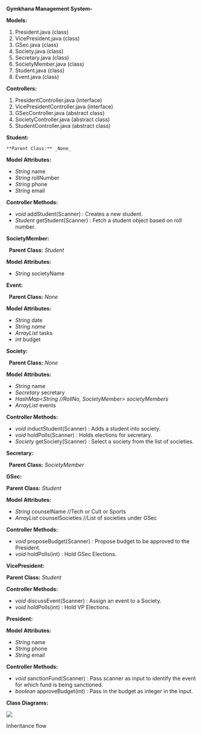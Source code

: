 ﻿**Gymkhana Management System-**

**Models:**

1. President.java (class)
1. VicePresident.java (class)
1. GSec.java (class)
1. Society.java (class)
1. Secretary.java (class)
1. SocietyMember.java (class)
1. Student.java (class)
1. Event.java (class)

**Controllers:**

1. PresidentController.java (interface)
1. VicePresidentController.java (interface)
1. GSecController.java (abstract class)
1. SocietyController.java (abstract class)
1. StudentController.java (abstract class)

**Student:**

    **Parent Class:** _None_

**Model Attributes:**

- _String_ name
- _String_ rollNumber
- _String_ phone
- _String_ email

**Controller Methods:**

- _void_ addStudent(Scanner) : Creates a new student.
- _Student_ getStudent(Scanner) : Fetch a student object based on roll number.

**SocietyMember:**

` `**Parent Class:** _Student_

**Model Attributes:**

- _String_ societyName

**Event:**

` `**Parent Class:** _None_

**Model Attributes:**

- _String_ date
- _String name_
- _ArrayList<String>_ tasks
- _int_ budget

**Society:**

` `**Parent Class:** _None_

**Model Attributes:**

- _String_ name
- _Secretary_ secretary
- _HashMap<String //RollNo, SocietyMember> societyMembers_
- _ArrayList<Event>_ events

**Controller Methods:**

- _void_ inductStudent(Scanner) : Adds a student into society.
- _void_ holdPolls(Scanner) : Holds elections for secretary.
- _Society_ getSociety(Scanner) : Select a society from the list of societies.

**Secretary:**

` `**Parent Class:** _SocietyMember_

**GSec:**

**Parent Class:** _Student_

**Model Attributes:**

- _String_ counselName //Tech or Cult or Sports
- _ArrayList<Society>_ counselSocieties //List of societies under GSec

**Controller Methods:**

- _void_ proposeBudget(Scanner) : Propose budget to be approved to the President.
- _void_ holdPolls(int) : Hold GSec Elections.

**VicePresident:**

**Parent Class:** _Student_

**Controller Methods:**

- _void_ discussEvent(Scanner) : Assign an event to a Society.
- _void_ holdPolls(int) : Hold VP Elections.

**President:**

**Model Attributes:**

- _String_ name
- _String_ phone
- _String_ email

**Controller Methods:**

- _void_ sanctionFund(Scanner) : Pass scanner as input to identify the event for which fund is being sanctioned.
- _boolean_ approveBudget(int) : Pass in the budget as integer in the input.

**Class Diagrams:**

![](public/Aspose.Words.e0235046-954e-43f0-a6a3-02ce1941d1d6.001.png)

Inheritance flow
